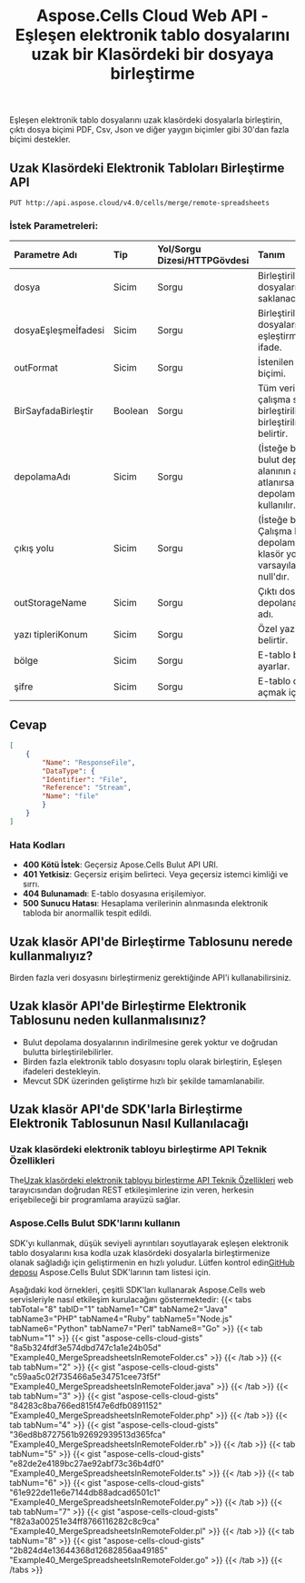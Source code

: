 ﻿---
title: Aspose.Cells Cloud Web API - Eşleşen elektronik tablo dosyalarını uzak bir Klasördeki bir dosyaya birleştirme
second_title: Documen
ArticleTitle: Merge matching spreadsheet files into a file in a remote Folder
linktitle: Uzak Klasördeki Elektronik Tabloları Birleştirme
type: docs
url: /tr/merge-spreadsheets-in-remote-folder/
keywords: Merge spreadsheets, cloud storage, Excel API, remote processing, spreadsheet formats, REST AP
description: Bulut depolama alanında saklanan elektronik tablo dosyalarını tek bir dosyada birleştirin ve dosya biçimi, PDF, CSV, Json ve diğer yaygın biçimler gibi çıktı için 30 biçimi destekler
weight: 100
kwords: Excel, Office Bulut, REST API, Elektronik Tablo, PDF, CSV, JSON, Markdown, Elektronik Tabloları Birleştir, Bulut İşleme, Uzaktan Dosya İşleme
---
Eşleşen elektronik tablo dosyalarını uzak klasördeki dosyalarla birleştirin, çıktı dosya biçimi PDF, Csv, Json ve diğer yaygın biçimler gibi 30'dan fazla biçimi destekler.


## **Uzak Klasördeki Elektronik Tabloları Birleştirme API**

```http
PUT http://api.aspose.cloud/v4.0/cells/merge/remote-spreadsheets
```

### **İstek Parametreleri:**

| Parametre Adı| Tip| Yol/Sorgu Dizesi/HTTPGövdesi| Tanım|
|:- |:- |:- |:- |
| dosya| Sicim| Sorgu|Birleştirilen dosyaların saklanacağı klasör.|
| dosyaEşleşmeİfadesi| Sicim| Sorgu| Birleştirilecek dosyaları eşleştirmek için ifade.|
| outFormat| Sicim| Sorgu| İstenilen çıktı dosya biçimi.|
| BirSayfadaBirleştir| Boolean| Sorgu| Tüm verilerin tek bir çalışma sayfasında birleştirilip birleştirilmeyeceğini belirtir.|
| depolamaAdı| Sicim| Sorgu| (İsteğe bağlı) Özel bulut depolama alanının adı; atlanırsa varsayılan depolama alanı kullanılır.|
| çıkış yolu| Sicim| Sorgu| (İsteğe bağlı) Çalışma kitabını depolamak için klasör yolu; varsayılan olarak null'dır.|
|outStorageName| Sicim| Sorgu| Çıktı dosyasının depolanacağı yerin adı.|
| yazı tipleriKonum| Sicim| Sorgu| Özel yazı tiplerini belirtir.|
| bölge| Sicim| Sorgu| E-tablo bölgesini ayarlar.|
| şifre| Sicim| Sorgu| E-tablo dosyasını açmak için şifre.|

## **Cevap**

```json
[
    {
        "Name": "ResponseFile",
        "DataType": {
        "Identifier": "File",
        "Reference": "Stream",
        "Name": "file"
        }
    }
]
```

### Hata Kodları

- **400 Kötü İstek**: Geçersiz Apose.Cells Bulut API URI.
- **401 Yetkisiz**: Geçersiz erişim belirteci. Veya geçersiz istemci kimliği ve sırrı.
- **404 Bulunamadı**: E-tablo dosyasına erişilemiyor.
- **500 Sunucu Hatası**: Hesaplama verilerinin alınmasında elektronik tabloda bir anormallik tespit edildi.

## Uzak klasör API'de Birleştirme Tablosunu nerede kullanmalıyız?

Birden fazla veri dosyasını birleştirmeniz gerektiğinde API'i kullanabilirsiniz.

## Uzak klasör API'de Birleştirme Elektronik Tablosunu neden kullanmalısınız?

- Bulut depolama dosyalarının indirilmesine gerek yoktur ve doğrudan bulutta birleştirilebilirler.
- Birden fazla elektronik tablo dosyasını toplu olarak birleştirin, Eşleşen ifadeleri destekleyin.
- Mevcut SDK üzerinden geliştirme hızlı bir şekilde tamamlanabilir.

## Uzak klasör API'de SDK'larla Birleştirme Elektronik Tablosunun Nasıl Kullanılacağı

### Uzak klasördeki elektronik tabloyu birleştirme API Teknik Özellikleri

 The[Uzak klasördeki elektronik tabloyu birleştirme API Teknik Özellikleri](https://reference.aspose.cloud/cells/#/DataProcessingController/MergeSpreadsheetsInRemoteFolder) web tarayıcısından doğrudan REST etkileşimlerine izin veren, herkesin erişebileceği bir programlama arayüzü sağlar.

### Aspose.Cells Bulut SDK'larını kullanın

SDK'yı kullanmak, düşük seviyeli ayrıntıları soyutlayarak eşleşen elektronik tablo dosyalarını kısa kodla uzak klasördeki dosyalarla birleştirmenize olanak sağladığı için geliştirmenin en hızlı yoludur.
 Lütfen kontrol edin[GitHub deposu](https://github.com/aspose-cells-cloud) Aspose.Cells Bulut SDK'larının tam listesi için.

Aşağıdaki kod örnekleri, çeşitli SDK'ları kullanarak Aspose.Cells web servisleriyle nasıl etkileşim kurulacağını göstermektedir:
{{< tabs tabTotal="8" tabID="1" tabName1="C#" tabName2="Java" tabName3="PHP" tabName4="Ruby" tabName5="Node.js" tabName6="Python" tabName7="Perl" tabName8="Go" >}}
{{< tab tabNum="1" >}}
{{< gist "aspose-cells-cloud-gists" "8a5b324fdf3e574dbd747c1a1e24b05d" "Example40_MergeSpreadsheetsInRemoteFolder.cs" >}}
{{< /tab >}}
{{< tab tabNum="2" >}}
{{< gist "aspose-cells-cloud-gists" "c59aa5c02f735466a5e34751cee73f5f" "Example40_MergeSpreadsheetsInRemoteFolder.java" >}}
{{< /tab >}}
{{< tab tabNum="3" >}}
{{< gist "aspose-cells-cloud-gists" "84283c8ba766ed815f47e6dfb0891152" "Example40_MergeSpreadsheetsInRemoteFolder.php" >}}
{{< /tab >}}
{{< tab tabNum="4" >}}
{{< gist "aspose-cells-cloud-gists" "36ed8b8727561b92692939513d365fca" "Example40_MergeSpreadsheetsInRemoteFolder.rb" >}}
{{< /tab >}}
{{< tab tabNum="5" >}}
{{< gist "aspose-cells-cloud-gists" "e82de2e4189bc27ae92abf73c36b4df0" "Example40_MergeSpreadsheetsInRemoteFolder.ts" >}}
{{< /tab >}}
{{< tab tabNum="6" >}}
{{< gist "aspose-cells-cloud-gists" "61e922de11e6e7144db88adcad6501c1" "Example40_MergeSpreadsheetsInRemoteFolder.py" >}}
{{< /tab >}}
{{< tab tabNum="7" >}}
{{< gist "aspose-cells-cloud-gists" "f82a3a00251e34ff8766116282c8c9ca" "Example40_MergeSpreadsheetsInRemoteFolder.pl" >}}
{{< /tab >}}
{{< tab tabNum="8" >}}
{{< gist "aspose-cells-cloud-gists" "2b824d4e13644368d12682856aa49185" "Example40_MergeSpreadsheetsInRemoteFolder.go" >}}
{{< /tab >}}
{{< /tabs >}}
